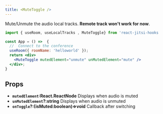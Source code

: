 ```yaml
---
title: <MuteToggle />
---
```


Mute/Unmute the audio local tracks. **Remote track won't work for now**.


```jsx {8} title="/src/App.js"
import { useRoom, useLocalTracks , MuteToggle} from 'react-jitsi-hooks'

const App = () =>  {
  //  Connect to the conference
  useRoom({ roomName: 'helloworld' });
  return <div>
    <MuteToggle mutedElement="unmute" unMutedElement="mute" />
  </div>;
}
```


## Props

* **`mutedElement`:React.ReactNode** Displays when audio is muted
* **`unMutedElement`?:string** Displays when audio is unmuted
* **`onToggle`?:(isMuted:boolean)=>void** Callback after switching